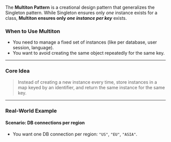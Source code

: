The **Multiton Pattern** is a creational design pattern that generalizes the Singleton pattern. While Singleton ensures only *one* instance exists for a class, **Multiton ensures only *one instance per key*** exists.

###  When to Use Multiton
- You need to manage a fixed set of instances (like per database, user session, language).
- You want to avoid creating the same object repeatedly for the same key.

---

###  Core Idea

> Instead of creating a new instance every time, store instances in a map keyed by an identifier, and return the same instance for the same key.

---

###  Real-World Example

#### Scenario: DB connections per region

- You want one DB connection per region: `"US"`, `"EU"`, `"ASIA"`.